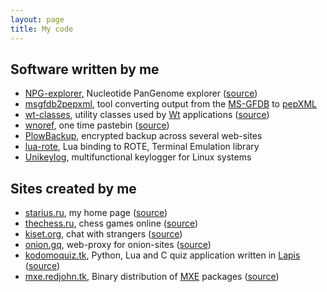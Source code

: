 ```yaml
---
layout: page
title: My code
---
```


## Software written by me

 * [NPG-explorer][npge], Nucleotide PanGenome explorer
    ([source][npge-src])
 * [msgfdb2pepxml][msgfdb2pepxml], tool converting output
    from the [MS-GFDB][msgfdb] to [pepXML][pepxml]
 * [wt-classes][wc], utility classes used by
    [Wt][wt] applications ([source][wc-src])
 * [wnoref][wnoref], one time pastebin
    ([source][wnoref-src])
 * [PlowBackup][plowbackup], encrypted backup across
    several web-sites
 * [lua-rote][lua-rote], Lua binding to ROTE,
    Terminal Emulation library
 * [Unikeylog][Unikeylog], multifunctional keylogger for
    Linux systems

[npge]: http://mouse.belozersky.msu.ru/tools/npge.html
[npge-src]: https://github.com/npge/npge
[msgfdb2pepxml]: http://ms-utils.org/msgfdb2pepxml/
[msgfdb]: http://proteomics.ucsd.edu/Software/MSGFDB.html
[pepxml]: http://tools.proteomecenter.org/wiki/index.php?titlFormats:pepXML
[wc]: http://starius.ru/wt-classes/reference/
[wc-src]: https://bitbucket.org/starius/wt-classes
[wt]: http://webtoolkit.eu
[wnoref]: http://starius.ru/wnoref/
[wnoref-src]: https://bitbucket.org/starius/wt-classes/src/tip/examples/wnoref.cpp
[plowbackup]: https://github.com/starius/config/blob/master/.bin/plowbackup.py
[lua-rote]: https://starius.github.io/lua-rote/
[Unikeylog]: https://github.com/hummelchen/unikeylog

## Sites created by me

 * [starius.ru][homepage], my home page
    ([source][homepage-src])
 * [thechess.ru][thechess], chess games online
    ([source][thechess-src])
 * [kiset.org][kiset], chat with strangers
    ([source][kiset-src])
 * [onion.gq][oniongq], web-proxy for onion-sites
    ([source][oniongq-src])
 * [kodomoquiz.tk][kodomoquiz], Python, Lua and C quiz
    application written in [Lapis][lapis]
    ([source][kodomoquiz-src])
 * [mxe.redjohn.tk][mxedeb], Binary distribution of [MXE][mxe]
    packages ([source][mxedeb-src])

[homepage]: https://starius.ru
[homepage-src]: https://github.com/starius/starius.github.io
[thechess]: https://thechess.ru
[thechess-src]: https://bitbucket.org/starius/thechess
[kiset]: https://kiset.org
[kiset-src]: https://bitbucket.org/starius/tete-a-tete
[oniongq]: http://onion.gq
[oniongq-src]: https://github.com/starius/onion2web
[kodomoquiz]: http://kodomoquiz.tk
[kodomoquiz-src]: https://github.com/starius/kodomoquiz
[lapis]: http://leafo.net/lapis/
[mxedeb]: http://mxe.redjohn.tk/
[mxedeb-src]: https://github.com/mxe/mxe/blob/master/tools/build-pkg.lua
[mxe]: http://mxe.cc
